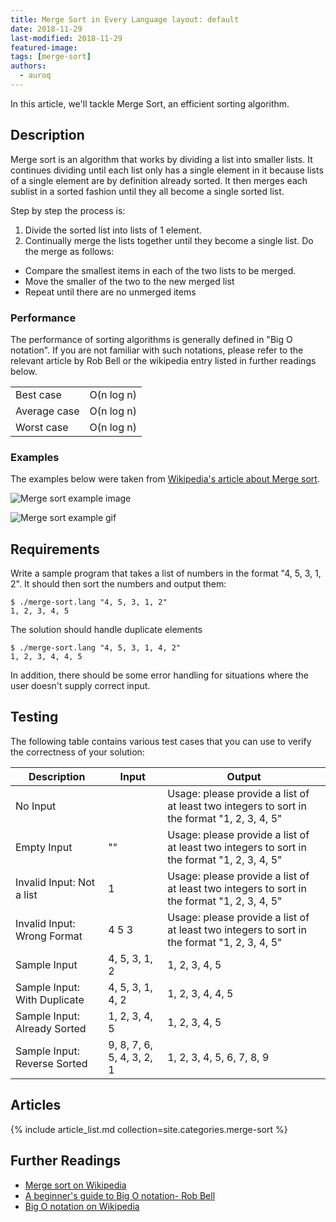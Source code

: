```yaml
---
title: Merge Sort in Every Language layout: default
date: 2018-11-29
last-modified: 2018-11-29
featured-image:
tags: [merge-sort]
authors:
  - auroq
---
```


In this article, we'll tackle Merge Sort, an efficient sorting algorithm.

## Description

Merge sort is an algorithm that works by dividing a list into smaller lists.
It continues dividing until each list only has a single element in it
because lists of a single element are by definition already sorted.
It then merges each sublist in a sorted fashion until they all become a single sorted list.

Step by step the process is:

1. Divide the sorted list into lists of 1 element.
2. Continually merge the lists together until they become a single list. Do the merge as follows:
  * Compare the smallest items in each of the two lists to be merged.
  * Move the smaller of the two to the new merged list
  * Repeat until there are no unmerged items


### Performance

The performance of sorting algorithms is generally defined in "Big O notation".
If you are not familiar with such notations, please refer to the relevant
article by Rob Bell or the wikipedia entry listed in further readings below.

| | |
|---|---|
| Best case | O(n log n) |
| Average case | O(n log n) |
| Worst case | O(n log n) |



### Examples

The examples below were taken from [Wikipedia's article about Merge sort][1].

![Merge sort example image](https://upload.wikimedia.org/wikipedia/commons/e/e6/Merge_sort_algorithm_diagram.svg)

![Merge sort example gif](https://upload.wikimedia.org/wikipedia/commons/c/cc/Merge-sort-example-300px.gif)


## Requirements

Write a sample program that takes a list of numbers in the format "4, 5, 3, 1, 2".
It should then sort the numbers and output them:

```console
$ ./merge-sort.lang "4, 5, 3, 1, 2"
1, 2, 3, 4, 5
```

The solution should handle duplicate elements

```console
$ ./merge-sort.lang "4, 5, 3, 1, 4, 2"
1, 2, 3, 4, 4, 5
```

In addition, there should be some error handling for situations where the user
doesn't supply correct input.

## Testing

The following table contains various test cases that you can use to
verify the correctness of your solution:

| Description                  | Input | Output |
|------------------------------|-------|--------|
| No Input                     |       | Usage: please provide a list of at least two integers to sort in the format "1, 2, 3, 4, 5" |
| Empty Input                  | ""    | Usage: please provide a list of at least two integers to sort in the format "1, 2, 3, 4, 5" |
| Invalid Input: Not a list    | 1     | Usage: please provide a list of at least two integers to sort in the format "1, 2, 3, 4, 5" |
| Invalid Input: Wrong Format  | 4 5 3 | Usage: please provide a list of at least two integers to sort in the format "1, 2, 3, 4, 5" |
| Sample Input                 | 4, 5, 3, 1, 2             | 1, 2, 3, 4, 5             |
| Sample Input: With Duplicate | 4, 5, 3, 1, 4, 2          | 1, 2, 3, 4, 4, 5          |
| Sample Input: Already Sorted | 1, 2, 3, 4, 5             | 1, 2, 3, 4, 5             |
| Sample Input: Reverse Sorted | 9, 8, 7, 6, 5, 4, 3, 2, 1 | 1, 2, 3, 4, 5, 6, 7, 8, 9 |

## Articles

{% include article_list.md collection=site.categories.merge-sort %}

## Further Readings

- [Merge sort on Wikipedia][1]
- [A beginner's guide to Big O notation- Rob Bell][2]
- [Big O notation on Wikipedia][3]

[1]: https://en.wikipedia.org/wiki/Merge_sort
[2]: https://rob-bell.net/2009/06/a-beginners-guide-to-big-o-notation/
[3]: https://en.wikipedia.org/wiki/Big_O_notation
